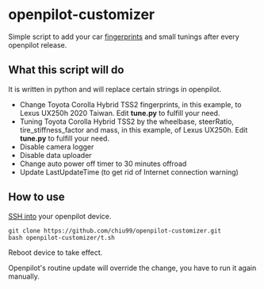 # openpilot-customizer
Simple script to add your car [fingerprints](https://github.com/commaai/openpilot/wiki/Fingerprinting) and small tunings after every openpilot release.
## What this script will do
It is written in python and will replace certain strings in openpilot.
* Change Toyota Corolla Hybrid TSS2 fingerprints, in this example, to Lexus UX250h 2020 Taiwan. Edit **tune.py** to fulfill your need.
* Tuning Toyota Corolla Hybrid TSS2 by the wheelbase, steerRatio, tire_stiffness_factor and mass, in this example, of Lexus UX250h. Edit **tune.py** to fulfill your need.
* Disable camera logger
* Disable data uploader
* Change auto power off timer to 30 minutes offroad
* Update LastUpdateTime (to get rid of Internet connection warning)
## How to use
[SSH into](https://github.com/commaai/openpilot/wiki/SSH) your openpilot device.
```
git clone https://github.com/chiu99/openpilot-customizer.git
bash openpilot-customizer/t.sh
```
Reboot device to take effect.

Openpilot's routine update will override the change, you have to run it again manually.
